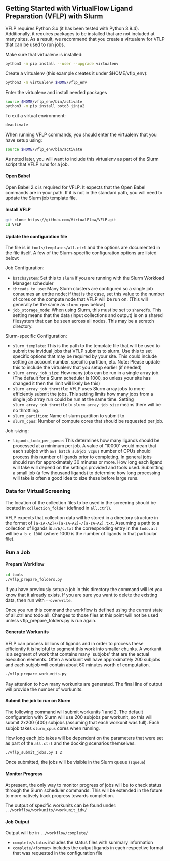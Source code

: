 
## Getting Started with VirtualFlow Ligand Preparation (VFLP) with Slurm


VFLP requires Python 3.x (it has been tested with Python 3.9.4). Additionally, it requires packages to be installed that are not included at many sites. As a result, we recommend that you create a virtualenv for VFLP that can be used to run jobs.

Make sure that virtualenv is installed:
```bash
python3 -m pip install --user --upgrade virtualenv
```

Create a virtualenv (this example creates it under $HOME/vflp_env):
```bash
python3 -m virtualenv $HOME/vflp_env
```

Enter the virtualenv and install needed packages
```bash
source $HOME/vflp_env/bin/activate
python3 -m pip install boto3 jinja2
```

To exit a virtual environment:
```bash
deactivate
```

When running VFLP commands, you should enter the virtualenv that you have setup using:
```bash
source $HOME/vflp_env/bin/activate
```

As noted later, you will want to include this virtualenv as part of the Slurm script that VFLP runs for a job.

#### Open Babel

Open Babel 2.x is required for VFLP. It expects that the Open Babel commands are in your path. If it is not in the standard path, you will need to update the Slurm job template file.

#### Install VFLP

```bash
git clone https://github.com/VirtualFlow/VFLP.git
cd VFLP
```

#### Update the configuration file

The file is in `tools/templates/all.ctrl` and the options are documented in the file itself. A few of the Slurm-specific configuration options are listed below:

Job Configuration:

- `batchsystem`: Set this to `slurm` if you are running with the Slurm Workload Manager scheduler
- `threads_to_use`: Many Slurm clusters are configured so a single job consumes an entire node; if that is the case, set this value to the number of cores on the compute node that VFLP will be run on. (This will generally be the same as `slurm_cpus` below.)
- `job_storage_mode`: When using Slurm, this must be set to `sharedfs`. This setting means that the data (input collections and output) is on a shared filesystem that can be seen across all nodes. This may be a scratch directory.

Slurm-specific Configuration:

- `slurm_template`: This is the path to the template file that will be used to submit the invidual jobs that VFLP submits to slurm. Use this to set specific options that may be required by your site. This could include setting an account number, specific partition, etc. Note: Please update this to include the virtualenv that you setup earlier (if needed)
- `slurm_array_job_size`: How many jobs can be run in a single array job. (The default for a Slurm scheduler is 1000, so unless your site has changed it then the limit will likely be this)
- `slurm_array_job_throttle`: VFLP uses Slurm array jobs to more efficiently submit the jobs.  This setting limits how many jobs from a single job array run could be run at the same time. Setting `slurm_array_job_throttle` to `slurm_array_job_size` means there will be no throttling.
- `slurm_partition`: Name of slurm partition to submit to
- `slurm_cpus`: Number of compute cores that should be requested per job.

Job-sizing:

- `ligands_todo_per_queue`: This determines how many ligands should be processed at a minimum per job. A value of '10000' would mean that each subjob with `aws_batch_subjob_vcpus` number of CPUs should process this number of ligands prior to completing. In general jobs should run for approximately 30 minutes or more. How long each ligand will take will depend on the settings provided and tools used. Submitting a small job (a few thousand ligands) to determine how long processing will take is often a good idea to size these before large runs.

### Data for Virtual Screening

The location of the collection files to be used in the screening should be located in `collection_folder` (defined in `all.ctrl`).

VFLP expects that collection data will be stored in a directory structure in the format of `[a-zA-AZ]+/[a-zA-AZ]+/[a-zA-AZ].txt`. Assuming a path to a collection of ligands is `a/b/c.txt` the corresponding entry in the `todo.all` will be `a_b_c 1000` (where 1000 is the number of ligands in that particular file).

### Run a Job

#### Prepare Workflow

```bash
cd tools
./vflp_prepare_folders.py
```

If you have previously setup a job in this directory the command will let you know that it already exists. If you are sure you want to delete the existing data, then run with `--overwrite`.

Once you run this command the workflow is defined using the current state of all.ctrl and todo.all. Changes to those files at this point will not be used unless vflp_prepare_folders.py is run again.

#### Generate Workunits

VFLP can process billions of ligands and in order to process these efficiently it is helpful to segment this work into smaller chunks. A workunit is a segment of work that contains many 'subjobs' that are the actual execution elements. Often a workunit will have approximately 200 subjobs and each subjob will contain about 60 minutes worth of computation.

```bash
./vflp_prepare_workunits.py
```

Pay attention to how many workunits are generated. The final line of output will provide the number of workunits.

#### Submit the job to run on Slurm


The following command will submit workunits 1 and 2. The default configuration with
Slurm will use 200 subjobs per workunit, so this will submit 2x200 (400) subjobs
(assuming that each workunit was full). Each subjob takes `slurm_cpus` cores when running.

How long each job takes will be dependent on the parameters that were set as part of the `all.ctrl` and the docking scenarios themselves.

```bash
./vflp_submit_jobs.py 1 2
```

Once submitted, the jobs will be visible in the Slurm queue (`squeue`)

#### Monitor Progress

At present, the only way to monitor progress of jobs will be to check status through the Slurm scheduler commands. This will be extended in the future to more natively track progress towards completion.

The output of specific workunits can be found under: `../workflow/workunits/<workunit_id>/`


#### Job Output

Output will be in `../workflow/complete/`
 * `complete/status` includes the status files with summary information
 * `complete/<format>` includes the output ligands in each respective format that was requested in the configuration file








